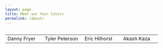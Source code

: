 ```yaml
---
layout: page
title: Meet our four tutors 
permalink: /about/
---
```

<table class= "Table1">

<table width= "600">
  <tr>
    <td width="150" >Danny Fryer</td>
    <td width="150">Tyler Peterson</td>
    <td width="150">Eric Hilhorst</td>
    <td width="150">Akash Kaza</td>
  </tr>
</table>
